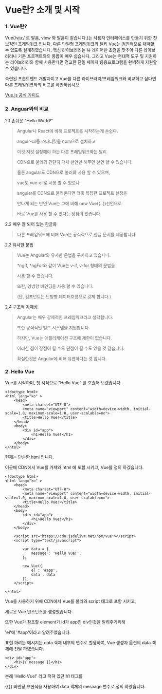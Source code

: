 # Vue란? 소개 및 시작 

### 1. Vue란?


Vue(/vjuː/ 로 발음, view 와 발음이 같습니다.)는 사용자 인터페이스를 만들기 위한 진보적인 프레임워크 입니다. 다른 단일형 프레임워크와 달리 Vue는 점진적으로 채택할 수 있도록 설계하였습니다. 핵심 라이브러리는 뷰 레이어만 초점을 맞추어 다른 라이브러리나 기존 프로젝트와의 통합이 매우 쉽습니다. 그리고 Vue는 현대적 도구 및 지원하는 라이브러리와 함께 사용한다면 정교한 단일 페이지 응용프로그램을 완벽하게 지원할 수 있습니다.

숙련된 프론트엔드 개발자이고 Vue를 다른 라이브러리/프레임워크와 비교하고 싶다면 다른 프레임워크와의 비교를 확인하십시오.

[Vue.js 공식 가이드](https://kr.vuejs.org/v2/guide/)


### 2. Anguar와의 비교

2.1  손쉬운 "Hello World!"

> Angular나 React에 비해 프로젝트를 시작하는게 손쉽다.
> 
> angulr-cil등 스타터킷을 npm으로 설치하고
> 
> 이것 저것 설정해야 하는 다른 프레임워크와는 달리 
> 
> 
> CDN으로 불러와 간단히 객체 선언만 해주면 선언 할 수 있습니다.
> 
> 물론 angular도 CDN으로 불러와 사용 할 수 있으며, 
> 
> vue도 vue-cli로 사용 할 수 있으나
> 
> angular를 CDN으로 불러온다면 더욱 복잡한 프로젝트 설정을 
> 
> 만나게 되는 반면 Vue는 그에 비해 new Vue({..})선언으로
> 
> 바로 Vue를 사용 할 수 있다는 장점이 있습니다.
> 


2.2 매우 잘 되어 있는 한글화

> 다른 프레임워크에 비해 Vue는 공식적으로 한글 문서를 제공합니다.


2.3 유사한 문법 

> Vue는 Angular와 유사한 문법을 구사하고 있습니다.
> 
> *ngIf, *ngFor와 같이 Vue는 v-if, v-for 형태의 문법을 
> 
> 사용 할 수 있습니다.
> 
> 또한, 양방향 바인딩을 사용 할 수 있습니다.
> 
> (단, 컴포넌트는 단뱡향 데이터흐름으로 강제 합니다.)
> 

2.4 구조적 강제성

> Angular는 매우 강제적인 프레임워크라고 생각합니다.
> 
> 또한 공식적인 빌드 시스템을 지원합니다.
> 
> 하지만, Vue는 애플리케이션 구조에 제한이 없습니다.
> 
> 이러한 점이 장점이 될 수도 단점이 될 수도 있을 것 같습니다.
>
> 확실한것은 Angular에 비해 유연하다는 것 입니다.
> 



### 2. Hello Vue

Vue를 시작하며, 첫 시작으로 "Hello Vue" 를 호출해 보겠습니다.


	<!doctype html>
	<html lang="ko" >
	    <head>
	        <meta charset="UTF-8">
	        <meta name="viewport" content="width=device-width, initial-scale=1.0, maximum-scale=1.0, user-scalable=no">
	        <title>Hello Vue!</title>
	    </head>
	    <body>
	        <div id="app">
	            <h1>Hello Vue!</h1>
	        </div>
	    </body>
	</html>

현재는 단순한 html 입니다.

이곳에 CDN에서 Vue를 가져와 html 에 포함 시키고,
Vue를 정의 하겠습니다.


	<!doctype html>
	<html lang="ko" >
	    <head>
	        <meta charset="UTF-8">
	        <meta name="viewport" content="width=device-width, initial-scale=1.0, maximum-scale=1.0, user-scalable=no">
	        <title>Hello Vue!</title>
	    </head>
	    <body>
	        <div id="app">
	            <h1>Hello Vue!</h1>
	        </div>
	    </body>
	
	    <script src="https://cdn.jsdelivr.net/npm/vue"></script>
	    <script type="text/javascript">
	
	        var data = {
	            message : 'Hello Vue!',
	        };
	
	        new Vue({
	            el : '#app',
	            data : data
	        });
	    </script>
	
	</html>

Vue를 사용하기 위해 CDN에서 Vue를 불러와 script 태그로 포함 시키고,

새로운 Vue 인스턴스를 생성했습니다.

또한 Vue가 참조할 element가 id가 app인 div인것을 알려주기위해

'el'에  '#app'이라고 알려주었습니다.

표현 하려는 메시지는 data 객체 내부의 변수로 할당하여, Vue 생성자 옵션의 data 객체에 전달 하였습니다.


    <div id="app">
        <h1>{{ message }}</h1>
    </div>


본래 'Hello Vue!' 라고 적혀 있던 h1 태그를 

{{}} 바인딩 표현식을 사용하여 data 객체의 mesaage 변수로 정의 하였습니다.


